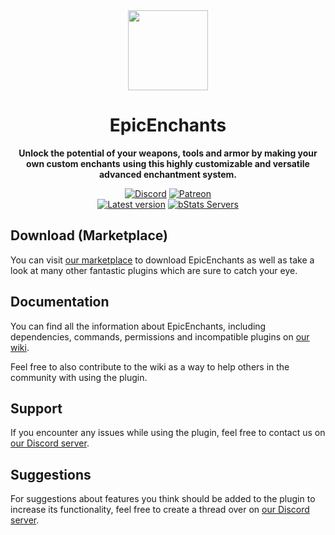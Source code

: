 <!--suppress HtmlDeprecatedAttribute -->
<div align="center">
<img src="https://craftaro.com/images/products/388/icons/iq6vOej7riPuvV0SI9hd1n83S91HBrGYsq7GPeCa.png" width="128px">

# EpicEnchants
**Unlock the potential of your weapons, tools and armor by making your own custom enchants**
**using this highly customizable and versatile advanced enchantment system.**


[![Discord][Discord shield]][Discord invite]
[![Patreon][Patreon shield]][Patreon page]
<br>
[![Latest version][Latest version shield]][Marketplace page]
[![bStats Servers][bStats shield]][bStats page]
</div>


## Download (Marketplace)
You can visit [our marketplace][Marketplace page] to download EpicEnchants as well as take a
look at many other fantastic plugins which are sure to catch your eye.

## Documentation
You can find all the information about EpicEnchants, including dependencies, commands, permissions and incompatible
plugins on [our wiki][Plugin wiki].

Feel free to also contribute to the wiki as a way to help others in the community with using the plugin.

## Support
If you encounter any issues while using the plugin, feel free to contact us on
[our Discord server][Discord invite].

## Suggestions
For suggestions about features you think should be added to the plugin to increase its functionality, feel free to
create a thread over on [our Discord server][Discord invite].


[Marketplace page]: https://craftaro.com/marketplace/product/67
[Plugin wiki]: https://wiki.craftaro.com/index.php/Epic_Enchants
[Patreon page]: https://www.patreon.com/join/songoda
[Discord invite]: https://discord.gg/craftaro
[bStats page]: https://bstats.org/plugin/bukkit/EpicEnchants/5287

[Patreon shield]: https://img.shields.io/badge/-Support_us_on_Patreon-F96854.svg?logo=patreon&style=flat&logoColor=white
[Discord shield]: https://img.shields.io/discord/293212540723396608?color=5865F2&label=Discord&logo=discord&logoColor=5865F2
[bStats shield]: https://img.shields.io/bstats/servers/5287?label=Servers
[Latest version shield]: https://img.shields.io/badge/dynamic/xml?style=flat&color=blue&logo=github&logoColor=white&label=Latest&url=https%3A%2F%2Fraw.githubusercontent.com%2Fcraftaro%2FEpicEnchants%2Fmaster%2Fpom.xml&query=%2F*%5Blocal-name()%3D'project'%5D%2F*%5Blocal-name()%3D'version'%5D
